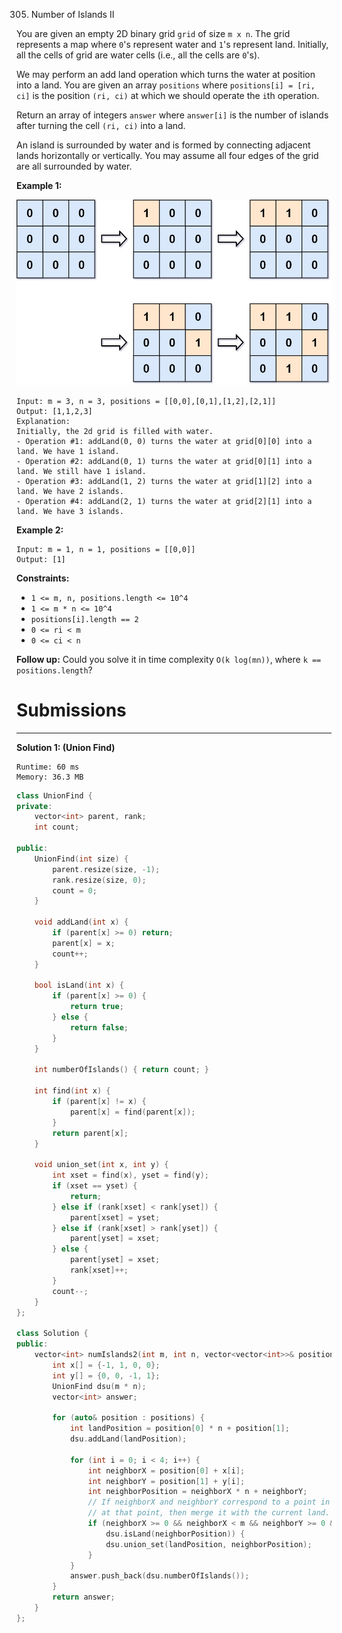 305. Number of Islands II

You are given an empty 2D binary grid `grid` of size `m x n`. The grid represents a map where `0`'s represent water and `1`'s represent land. Initially, all the cells of grid are water cells (i.e., all the cells are `0`'s).

We may perform an add land operation which turns the water at position into a land. You are given an array `positions` where `positions[i] = [ri, ci]` is the position `(ri, ci)` at which we should operate the `i`th operation.

Return an array of integers `answer` where `answer[i]` is the number of islands after turning the cell `(ri, ci)` into a land.

An island is surrounded by water and is formed by connecting adjacent lands horizontally or vertically. You may assume all four edges of the grid are all surrounded by water.

 

**Example 1:**

![305_tmp-grid.jpg](img/305_tmp-grid.jpg)
```
Input: m = 3, n = 3, positions = [[0,0],[0,1],[1,2],[2,1]]
Output: [1,1,2,3]
Explanation:
Initially, the 2d grid is filled with water.
- Operation #1: addLand(0, 0) turns the water at grid[0][0] into a land. We have 1 island.
- Operation #2: addLand(0, 1) turns the water at grid[0][1] into a land. We still have 1 island.
- Operation #3: addLand(1, 2) turns the water at grid[1][2] into a land. We have 2 islands.
- Operation #4: addLand(2, 1) turns the water at grid[2][1] into a land. We have 3 islands.
```

**Example 2:**
```
Input: m = 1, n = 1, positions = [[0,0]]
Output: [1]
```

**Constraints:**

* `1 <= m, n, positions.length <= 10^4`
* `1 <= m * n <= 10^4`
* `positions[i].length == 2`
* `0 <= ri < m`
* `0 <= ci < n`
 

**Follow up:** Could you solve it in time complexity `O(k log(mn))`, where `k == positions.length`?

# Submissions
---
**Solution 1: (Union Find)**
```
Runtime: 60 ms
Memory: 36.3 MB
```
```c++
class UnionFind {
private:
    vector<int> parent, rank;
    int count;

public:
    UnionFind(int size) {
        parent.resize(size, -1);
        rank.resize(size, 0);
        count = 0;
    }

    void addLand(int x) {
        if (parent[x] >= 0) return;
        parent[x] = x;
        count++;
    }

    bool isLand(int x) {
        if (parent[x] >= 0) {
            return true;
        } else {
            return false;
        }
    }

    int numberOfIslands() { return count; }

    int find(int x) {
        if (parent[x] != x) {
            parent[x] = find(parent[x]);
        }
        return parent[x];
    }

    void union_set(int x, int y) {
        int xset = find(x), yset = find(y);
        if (xset == yset) {
            return;
        } else if (rank[xset] < rank[yset]) {
            parent[xset] = yset;
        } else if (rank[xset] > rank[yset]) {
            parent[yset] = xset;
        } else {
            parent[yset] = xset;
            rank[xset]++;
        }
        count--;
    }
};

class Solution {
public:
    vector<int> numIslands2(int m, int n, vector<vector<int>>& positions) {
        int x[] = {-1, 1, 0, 0};
        int y[] = {0, 0, -1, 1};
        UnionFind dsu(m * n);
        vector<int> answer;

        for (auto& position : positions) {
            int landPosition = position[0] * n + position[1];
            dsu.addLand(landPosition);

            for (int i = 0; i < 4; i++) {
                int neighborX = position[0] + x[i];
                int neighborY = position[1] + y[i];
                int neighborPosition = neighborX * n + neighborY;
                // If neighborX and neighborY correspond to a point in the grid and there is a land
                // at that point, then merge it with the current land.
                if (neighborX >= 0 && neighborX < m && neighborY >= 0 && neighborY < n &&
                    dsu.isLand(neighborPosition)) {
                    dsu.union_set(landPosition, neighborPosition);
                }
            }
            answer.push_back(dsu.numberOfIslands());
        }
        return answer;
    }
};
```

